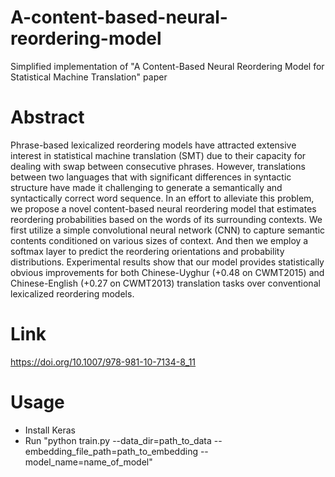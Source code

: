 # A-content-based-neural-reordering-model

Simplified implementation of "A Content-Based Neural Reordering Model for Statistical Machine Translation" paper
# Abstract
Phrase-based lexicalized reordering models have attracted extensive interest in statistical machine translation (SMT) due to their capacity for dealing with swap between consecutive phrases. However, translations between two languages that with significant differences in syntactic structure have made it challenging to generate a semantically and syntactically correct word sequence. In an effort to alleviate this problem, we propose a novel content-based neural reordering model that estimates reordering probabilities based on the words of its surrounding contexts. We first utilize a simple convolutional neural network (CNN) to capture semantic contents conditioned on various sizes of context. And then we employ a softmax layer to predict the reordering orientations and probability distributions. Experimental results show that our model provides statistically obvious improvements for both Chinese-Uyghur (+0.48 on CWMT2015) and Chinese-English (+0.27 on CWMT2013) translation tasks over conventional lexicalized reordering models.
# Link
https://doi.org/10.1007/978-981-10-7134-8_11
# Usage
* Install Keras
* Run "python train.py --data_dir=path_to_data --embedding_file_path=path_to_embedding --model_name=name_of_model"
